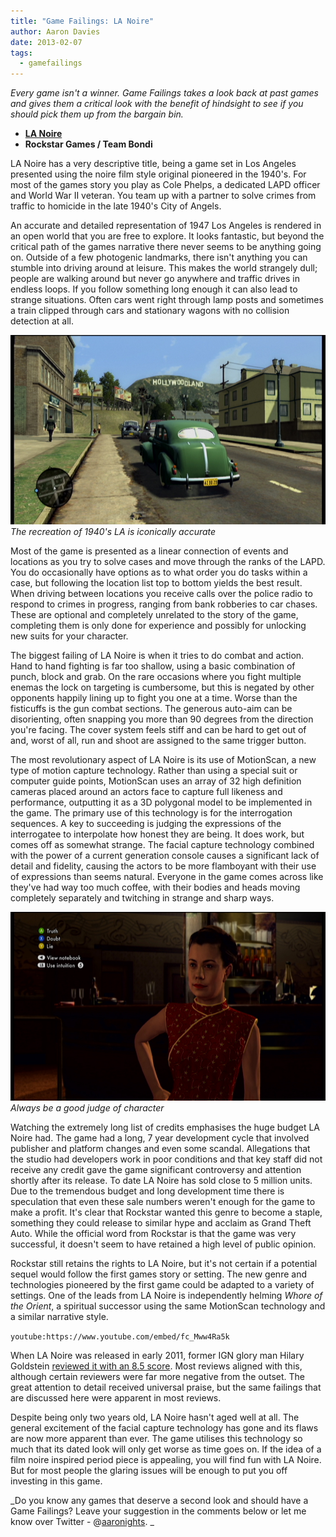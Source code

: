 ```yaml
---
title: "Game Failings: LA Noire"
author: Aaron Davies
date: 2013-02-07
tags:
  - gamefailings
---
```


_Every game isn't a winner. Game Failings takes a look back at past games and gives them a critical look with the benefit of hindsight to see if you should pick them up from the bargain bin._

* **[LA Noire](http://www.ign.com/games/la-noire/xbox-360-14249693)**
* **Rockstar Games / Team Bondi**

LA Noire has a very descriptive title, being a game set in Los Angeles presented using the noire film style original pioneered in the 1940's. For most of the games story you play as Cole Phelps, a dedicated LAPD officer and World War II veteran. You team up with a partner to solve crimes from traffic to homicide in the late 1940's City of Angels.

An accurate and detailed representation of 1947 Los Angeles is rendered in an open world that you are free to explore. It looks fantastic, but beyond the critical path of the games narrative there never seems to be anything going on. Outside of a few photogenic landmarks, there isn't anything you can stumble into driving around at leisure. This makes the world strangely dull; people are walking around but never go anywhere and traffic drives in endless loops. If you follow something long enough it can also lead to strange situations. Often cars went right through lamp posts and sometimes a train clipped through cars and stationary wagons with no collision detection at all.

[![The recreation of 1940's LA is iconically accurate](/media/images/blog/Noire1.jpg)](/media/images/blog/Noire1.jpg)
_The recreation of 1940's LA is iconically accurate_

Most of the game is presented as a linear connection of events and locations as you try to solve cases and move through the ranks of the LAPD. You do occasionally have options as to what order you do tasks within a case, but following the location list top to bottom yields the best result. When driving between locations you receive calls over the police radio to respond to crimes in progress, ranging from bank robberies to car chases. These are optional and completely unrelated to the story of the game, completing them is only done for experience and possibly for unlocking new suits for your character.

The biggest failing of LA Noire is when it tries to do combat and action. Hand to hand fighting is far too shallow, using a basic combination of punch, block and grab. On the rare occasions where you fight multiple enemas the lock on targeting is cumbersome, but this is negated by other opponents happily lining up to fight you one at a time. Worse than the fisticuffs is the gun combat sections. The generous auto-aim can be disorienting, often snapping you more than 90 degrees from the direction you're facing. The cover system feels stiff and can be hard to get out of and, worst of all, run and shoot are assigned to the same trigger button.

The most revolutionary aspect of LA Noire is its use of MotionScan, a new type of motion capture technology. Rather than using a special suit or computer guide points, MotionScan uses an array of 32 high definition cameras placed around an actors face to capture full likeness and performance, outputting it as a 3D polygonal model to be implemented in the game. The primary use of this technology is for the interrogation sequences. A key to succeeding is judging the expressions of the interrogatee to interpolate how honest they are being. It does work, but comes off as somewhat strange. The facial capture technology combined with the power of a current generation console causes a significant lack of detail and fidelity, causing the actors to be more flamboyant with their use of expressions than seems natural. Everyone in the game comes across like they've had way too much coffee, with their bodies and heads moving completely separately and twitching in strange and sharp ways.

[![Always be a good judge of character](/media/images/blog/Noire2.jpg)](/media/images/blog/Noire2.jpg)
_Always be a good judge of character_

Watching the extremely long list of credits emphasises the huge budget LA Noire had. The game had a long, 7 year development cycle that involved publisher and platform changes and even some scandal. Allegations that the studio had developers work in poor conditions and that key staff did not receive any credit gave the game significant controversy and attention shortly after its release. To date LA Noire has sold close to 5 million units. Due to the tremendous budget and long development time there is speculation that even these sale numbers weren't enough for the game to make a profit. It's clear that Rockstar wanted this genre to become a staple, something they could release to similar hype and acclaim as Grand Theft Auto. While the official word from Rockstar is that the game was very successful, it doesn't seem to have retained a high level of public opinion.

Rockstar still retains the rights to LA Noire, but it's not certain if a potential sequel would follow the first games story or setting. The new genre and technologies pioneered by the first game could be adapted to a variety of settings. One of the leads from LA Noire is independently helming _Whore of the Orient_, a spiritual successor using the same MotionScan technology and a similar narrative style.

`youtube:https://www.youtube.com/embed/fc_Mww4Ra5k`

When LA Noire was released in early 2011, former IGN glory man Hilary Goldstein [reviewed it with an 8.5 score](http://xbox360.ign.com/articles/116/1168433p1.html). Most reviews aligned with this, although certain reviewers were far more negative from the outset. The great attention to detail received universal praise, but the same failings that are discussed here were apparent in most reviews.

Despite being only two years old, LA Noire hasn't aged well at all. The general excitement of the facial capture technology has gone and its flaws are now more apparent than ever. The game utilises this technology so much that its dated look will only get worse as time goes on. If the idea of a film noire inspired period piece is appealing, you will find fun with LA Noire. But for most people the glaring issues will be enough to put you off investing in this game.

_Do you know any games that deserve a second look and should have a Game Failings? Leave your suggestion in the comments below or let me know over Twitter - @[aaronights](http://twitter.com/aaronights). _
